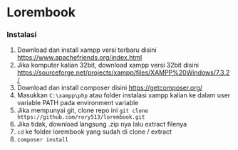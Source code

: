 # Lorembook

### Instalasi
1. Download dan install xampp versi terbaru disini https://www.apachefriends.org/index.html
2. Jika komputer kalian 32bit, download xampp versi 32bit disini https://sourceforge.net/projects/xampp/files/XAMPP%20Windows/7.3.2/
3. Download dan install composer disini https://getcomposer.org/
4. Masukkan ```C:\xampp\php``` atau folder instalasi xampp kalian ke dalam user variable PATH pada environment variable
5. Jika mempunyai git, clone repo ini ```git clone https://github.com/rory513/lorembook.git```
6. Jika tidak, download langsung .zip nya lalu extract filenya
7. ```cd``` ke folder lorembook yang sudah di clone / extract
8. ```composer install```
